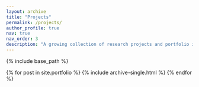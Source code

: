 ```yaml
---
layout: archive
title: "Projects"
permalink: /projects/
author_profile: true
nav: true
nav_order: 3
description: "A growing collection of research projects and portfolio items."
---
```


{% include base_path %}

{% for post in site.portfolio %}
  {% include archive-single.html %}
{% endfor %}
